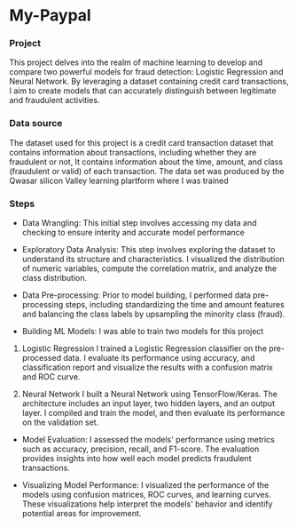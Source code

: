 # My-Paypal

### Project
This project delves into the realm of machine learning to develop and compare two powerful models for fraud detection: Logistic Regression and Neural Network. By leveraging a dataset containing credit card transactions, I aim to create models that can accurately distinguish between legitimate and fraudulent activities.

### Data source
The dataset used for this project is a credit card transaction dataset that contains information about transactions, including whether they are fraudulent or not, It contains information about the time, amount, and class (fraudulent or valid) of each transaction. The data set was produced by the Qwasar silicon Valley learning plartform where I was trained

### Steps

- Data Wrangling:
  This initial step involves accessing my data and checking to ensure interity and accurate model performance
- Exploratory Data Analysis:
  This step involves exploring the dataset to understand its structure and characteristics. I visualized the distribution of numeric variables, compute the correlation matrix, and analyze the class distribution.
- Data Pre-processing:
  Prior to model building, I performed data pre-processing steps, including standardizing the time and amount features and balancing the class labels by upsampling the minority class (fraud).

- Building ML Models:
   I was able to train two models for this project
1. Logistic Regression
I trained a Logistic Regression classifier on the pre-processed data. I evaluate its performance using accuracy, and classification report and visualize the results with a confusion matrix and ROC curve.

2. Neural Network
I built a Neural Network using TensorFlow/Keras. The architecture includes an input layer, two hidden layers, and an output layer. I compiled and train the model, and then evaluate its performance on the validation set.
- Model Evaluation:
  I assessed the models' performance using metrics such as accuracy, precision, recall, and F1-score. The evaluation provides insights into how well each model predicts fraudulent transactions.

- Visualizing Model Performance:
I visualized the performance of the models using confusion matrices, ROC curves, and learning curves. These visualizations help interpret the models' behavior and identify potential areas for improvement.
  

